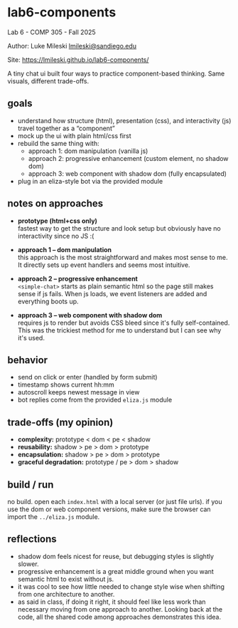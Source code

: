 # lab6-components
Lab 6 - COMP 305 - Fall 2025

Author:
Luke Mileski
lmileski@sandiego.edu

Site:
https://lmileski.github.io/lab6-components/

A tiny chat ui built four ways to practice component-based thinking. Same visuals, different trade-offs.

## goals
- understand how structure (html), presentation (css), and interactivity (js) travel together as a “component”
- mock up the ui with plain html/css first
- rebuild the same thing with:
  - approach 1: dom manipulation (vanilla js)
  - approach 2: progressive enhancement (custom element, no shadow dom)
  - approach 3: web component with shadow dom (fully encapsulated)
- plug in an eliza-style bot via the provided module

## notes on approaches
- **prototype (html+css only)**  
  fastest way to get the structure and look setup but obviously have no interactivity since no JS :(

- **approach 1 – dom manipulation**  
  this approach is the most straightforward and makes most sense to me. It directly sets up event handlers and seems most intuitive.

- **approach 2 – progressive enhancement**  
  `<simple-chat>` starts as plain semantic html so the page still makes sense if js fails. When js loads, we event listeners are added and everything boots up.

- **approach 3 – web component with shadow dom**  
  requires js to render but avoids CSS bleed since it's fully self-contained. This was the trickiest method for me to understand but I can see why it's used.

## behavior
- send on click or enter (handled by form submit)
- timestamp shows current hh:mm
- autoscroll keeps newest message in view
- bot replies come from the provided `eliza.js` module

## trade-offs (my opinion)
- **complexity:** prototype < dom < pe < shadow
- **reusability:** shadow > pe > dom > prototype
- **encapsulation:** shadow > pe > dom > prototype
- **graceful degradation:** prototype / pe > dom > shadow

## build / run
no build. open each `index.html` with a local server (or just file urls). if you use the dom or web component versions, make sure the browser can import the `../eliza.js` module.

## reflections
- shadow dom feels nicest for reuse, but debugging styles is slightly slower.
- progressive enhancement is a great middle ground when you want semantic html to exist without js.
- it was cool to see how little needed to change style wise when shifting from one architecture to another.
- as said in class, if doing it right, it should feel like less work than necessary moving from one approach to another. Looking back at the code, all the shared code among approaches demonstrates this idea.